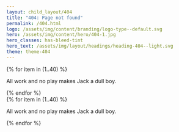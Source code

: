 ```yaml
---
layout: child_layout/404
title: "404: Page not found"
permalink: /404.html
logo: /assets/img/content/branding/logo-type--default.svg
hero: /assets/img/content/hero/404-1.jpg
hero_classes: has-bleed-tint
hero_text: /assets/img/layout/headings/heading-404--light.svg
theme: theme-404
---
```


<div class="row">
	<div class="col-lg-6 text-center">
		{% for item in (1..40) %}
			<p class="mb-0">All work and no play makes Jack a dull boy.</p>
		{% endfor %}
	</div>
	<div class="col-lg-6 text-center">
		{% for item in (1..40) %}
			<p class="mb-0">All work and no play makes Jack a dull boy.</p>
		{% endfor %}
	</div>
</div>